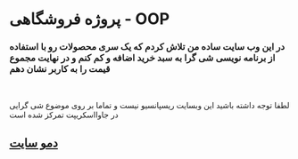 <h1>پروژه فروشگاهی - OOP</h1>
<h3>در این وب سایت ساده من تلاش کردم که یک سری محصولات رو با استفاده از برنامه نویسی شی گرا به سبد خرید اضافه و کم کنم و در نهایت مجموع قیمت را به کاربر نشان دهم</h3>
<br>
<p>لطفا توجه داشته باشید این وبسایت ریسپانسیو نیست و تماما بر روی موضوع شی گرایی در جاوااسکریپت تمرکز شده است</p>
<h2><a href="https://reza-shirali.github.io/Shopping---OOP/">دمو سایت</a></h2>
